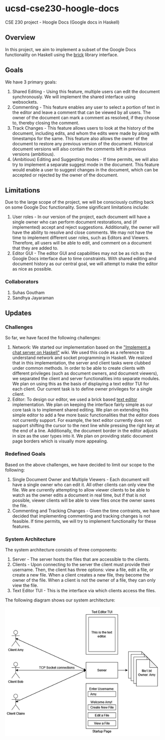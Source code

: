 # ucsd-cse230-hoogle-docs
CSE 230 project - Hoogle Docs (Google docs in Haskell)
## Overview
In this project, we aim to implement a subset of the Google Docs functionality on Haskell using the [brick](https://github.com/jtdaugherty/brick/) library interface. 
## Goals
We have 3 primary goals:
  1. Shared Editing - Using this feature, multiple users can edit the document synchronously. We will implement the shared interface using websockets.
  2. Commenting - This feature enables any user to select a portion of text in the editor and leave a comment that can be viewed by all users. The owner of the document can mark a comment as resolved, if they choose to, thereby closing the comment.
  3. Track Changes - This feature allows users to look at the history of the document, including edits, and whom the edits were made by along with timestamps for the same. This feature also allows the owner of the document to restore any previous version of the document. Historical document versions will also contain the comments left in previous versions (ambitious).
  4. (Ambitious) Editing and Suggesting modes - If time permits, we will also try to implement a separate suggest mode in the document. This feature would enable a user to suggest changes in the document, which can be accepted or rejected by the owner of the document.
## Limitations
Due to the large scope of the project, we will be consciously cutting back on some Google Doc functionality. Some significant limitations include:
  1. User roles - In our version of the project, each document will have a single owner who can perform document restorations, and (if implemented) accept and reject suggestions. Additionally, the owner will have the ability to resolve and close comments. We may not have the time to implement different user roles, such as Editors and Viewers. Therefore, all users will be able to edit, and comment on a document that they are added to.
  2. Editor GUI - The editor GUI and capabilities may not be as rich as the Google Docs interface due to time constraints. With shared editing and document history as our central goal, we will attempt to make the editor as nice as possible.
### Collaborators
  1. Suhas Goutham
  2. Sandhya Jayaraman

## Updates

### Challenges
So far, we have faced the following challenges:
1. Network: We started our implementation based on the ["Implement a chat server on Haskell"](https://wiki.haskell.org/Implement_a_chat_server) wiki. We used this code as a reference to understand network and socket programming in Haskell. We realized that in this implementation, the server and client tasks were clubbed under common methods. In order to be able to create clients with different privileges (such as document owners, and document viewers), we separated the client and server functionalities into separate modules. We plan on using this as the basis of displaying a text editor TUI for each client. Our current task is to define owner privileges for a single client.
2. Editor: To design our editor, we used a brick based [text editor](https://github.com/NorfairKing/writing-a-text-editor-in-haskell-with-brick) implementation. We plan on keeping the interface fairly simple as our core task is to implement shared editing. We plan on extending this simple editor to add a few more basic functionalities that the editor does not currently support. For example, the text editor currently does not support shifting the cursor to the next line while pressing the right key at the end of a line. Additionally, the document border in the editor adjusts in size as the user types into it. We plan on providing static document page borders which is visually more appealing.

### Redefined Goals
Based on the above challenges, we have decided to limit our scope to the following:
1. Single Document Owner and Multiple Viewers - Each document will have a single owner who can edit it. All other clients can only view the file. We are currently attempting to allow viewer clients to be able to watch as the owner edits a document in real time, but if that is not possible, viewer clients will be able to view files once the owner saves the file.
2. Commenting and Tracking Changes - Given the time contraints, we have decided that implementing commenting and tracking changes is not feasible. If time permits, we will try to implement functionality for these features.

### System Architecture
The system architecture consists of three components:
1. Server - The server hosts the files that are accessible to the clients.
2. Clients - Upon connecting to the server the client must provide their username. Then, the client has three options: view a file, edit a file, or create a new file. When a client creates a new file, they become the owner of the file. When a client is not the owner of a file, they can only view the file.
3. Text Editor TUI - This is the interface via which clients access the files.

The following diagram shows our system architecture:

![System Architecture](images/CSE230.drawio.png)

